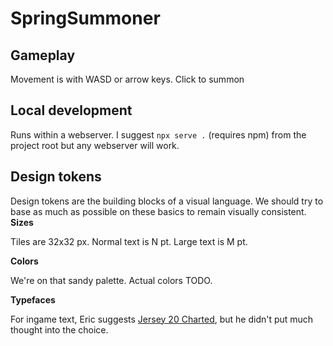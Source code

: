 # SpringSummoner

## Gameplay
Movement is with WASD or arrow keys. Click to summon

## Local development

Runs within a webserver. I suggest `npx serve .` (requires npm) from the project
root but any webserver will work.

## Design tokens

Design tokens are the building blocks of a visual language. We should try to
base as much as possible on these basics to remain visually consistent.
__Sizes__

Tiles are 32x32 px. Normal text is N pt. Large text is M pt.

__Colors__

We're on that sandy palette. Actual colors TODO.

__Typefaces__

For ingame text, Eric suggests [Jersey 20
Charted](https://fonts.google.com/specimen/Jersey+20+Charted), but he didn't
put much thought into the choice.
